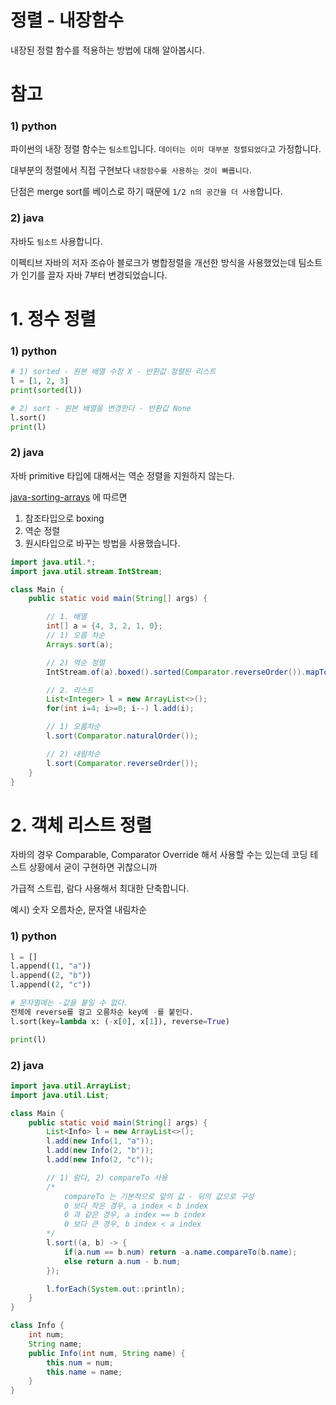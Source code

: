 # 정렬 - 내장함수
내장된 정렬 함수를 적용하는 방법에 대해 알아봅시다.

# 참고
### 1) python
파이썬의 내장 정렬 함수는 `팀소트`입니다. `데이터는 이미 대부분 정렬되었다`고 가정합니다.

대부분의 정렬에서 직접 구현보다 `내장함수를 사용하는 것이 빠릅니다`.

단점은 merge sort를 베이스로 하기 때문에 `1/2 n의 공간을 더 사용`합니다.

### 2) java
자바도 `팀소트` 사용합니다.

이펙티브 자바의 저자 조슈아 블로크가 병합정렬을 개선한 방식을 사용했었는데 팀소트가 인기를 끌자 자바 7부터 변경되었습니다.

# 1. 정수 정렬
### 1) python
```python
# 1) sorted - 원본 배열 수정 X - 반환값 정렬된 리스트
l = [1, 2, 3]
print(sorted(l))

# 2) sort - 원본 배열을 변경한다 - 반환값 None
l.sort()
print(l)
```

### 2) java
자바 primitive 타입에 대해서는 역순 정렬을 지원하지 않는다.

[java-sorting-arrays](https://www.baeldung.com/java-sorting-arrays) 에 따르면 
1) 참조타입으로 boxing
2) 역순 정렬
3) 원시타입으로 바꾸는 방법을 사용했습니다.

```java
import java.util.*;
import java.util.stream.IntStream;

class Main {
    public static void main(String[] args) {

        // 1. 배열
        int[] a = {4, 3, 2, 1, 0};
        // 1) 오름 차순
        Arrays.sort(a);

        // 2) 역순 정렬
        IntStream.of(a).boxed().sorted(Comparator.reverseOrder()).mapToInt(i -> i).toArray();

        // 2. 리스트
        List<Integer> l = new ArrayList<>();
        for(int i=4; i>=0; i--) l.add(i);

        // 1) 오름차순
        l.sort(Comparator.naturalOrder());

        // 2) 내림차순
        l.sort(Comparator.reverseOrder());
    }
}
```
# 2. 객체 리스트 정렬

자바의 경우 Comparable, Comparator Override 해서 사용할 수는 있는데 코딩 테스트 상황에서 굳이 구현하면 귀찮으니까

가급적 스트립, 람다 사용해서 최대한 단축합니다.

예시) 숫자 오름차순, 문자열 내림차순
### 1) python
```python
l = []
l.append((1, "a"))
l.append((2, "b"))
l.append((2, "c"))

# 문자열에는 -값을 붙일 수 없다.
전체에 reverse를 걸고 오름차순 key에 -를 붙인다.
l.sort(key=lambda x: (-x[0], x[1]), reverse=True)

print(l)
```

### 2) java
```java
import java.util.ArrayList;
import java.util.List;

class Main {
    public static void main(String[] args) {
        List<Info> l = new ArrayList<>();
        l.add(new Info(1, "a"));
        l.add(new Info(2, "b"));
        l.add(new Info(2, "c"));

        // 1) 람다, 2) compareTo 사용
        /*
            compareTo 는 기본적으로 앞의 값 - 뒤의 값으로 구성
            0 보다 작은 경우, a index < b index
            0 과 같은 경우, a index == b index
            0 보다 큰 경우, b index < a index
        */
        l.sort((a, b) -> {
            if(a.num == b.num) return -a.name.compareTo(b.name);
            else return a.num - b.num;
        });

        l.forEach(System.out::println);
    }
}

class Info {
    int num;
    String name;
    public Info(int num, String name) {
        this.num = num;
        this.name = name;
    }
}
```